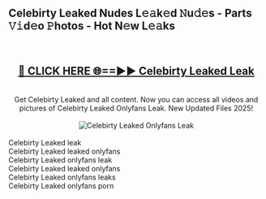 <h2>Celebirty Leaked Nudes L𝚎𝚊k𝚎d 𝙽u𝚍𝚎s - Parts 𝚅𝚒d𝚎o 𝙿hotos - Hot N𝚎w L𝚎𝚊ks</h2>
<br>
<div align="center">
<h2><a href="https://213.232.235.80/live/video.php?q=celebirty-leaked" rel="nofollow">🔴 CLICK HERE 🌐==►► Celebirty Leaked Leak</a></h2>
<br>
Get Celebirty Leaked and all content. Now you can access all videos and pictures of Celebirty Leaked Onlyfans Leak. New Updated Files 2025!
<br>
<br>
<a href="https://213.232.235.80/live/video.php?q=celebirty-leaked" rel="nofollow" data-target="animated-image.originalLink"><img src="https://i.imgur.com/1EjSzPs.png" alt="Celebirty Leaked Onlyfans Leak" style="max-width: 100%; display: inline-block;" data-target="animated-image.originalImage"></a>
</div>
<br>
Celebirty Leaked leak<br>
Celebirty Leaked leaked onlyfans<br>
Celebirty Leaked onlyfans leak<br>
Celebirty Leaked leaked onlyfans<br>
Celebirty Leaked onlyfans leaks<br>
Celebirty Leaked onlyfans porn
